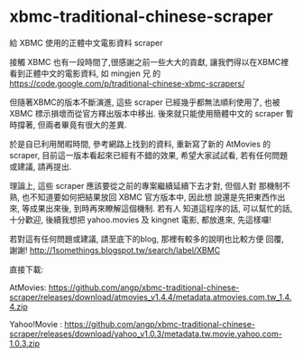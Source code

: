 xbmc-traditional-chinese-scraper
================================

給 XBMC 使用的正體中文電影資料 scraper

接觸 XBMC 也有一段時間了,很感謝之前一些大大的貢獻, 讓我們得以在XBMC裡
看到正體中文的電影資料, 如 mingjen 兄 的
https://code.google.com/p/traditional-chinese-xbmc-scrapers/

但隨著XBMC的版本不斷演進, 這些 scraper 已經幾乎都無法順利使用了,
也被 XBMC 標示損壞而從官方釋出版本中移出.
後來就只能使用簡體中文的 scraper 暫時撐著, 但兩者畢竟有很大的差異.

於是自已利用閒暇時間, 參考網路上找到的資料, 重新寫了新的 AtMovies 
的 scraper, 目前這一版本看起來已經有不錯的效果, 希望大家試試看, 
若有任何問題或建議, 請再提出.

理論上, 這些 scraper 應該要從之前的專案繼續延續下去才對, 但個人對
那機制不熟, 也不知道要如何把結果放回 XBMC 官方版本中, 因此想
說還是先把東西作出來, 等成果出來後, 到時再來瞭解這個機制. 若有人
知道這程序的話, 可以幫忙的話, 十分歡迎, 後續我想把 yahoo.movies 
及 kingnet 電影, 都放進來, 先這樣囉!

若對這有任何問題或建議, 請至底下的blog, 那裡有較多的說明也比較方便
回覆, 謝謝!
http://1somethings.blogspot.tw/search/label/XBMC

直接下載:

AtMovies: https://github.com/angp/xbmc-traditional-chinese-scraper/releases/download/atmovies_v1.4.4/metadata.atmovies.com.tw_1.4.4.zip

Yahoo!Movie : https://github.com/angp/xbmc-traditional-chinese-scraper/releases/download/yahoo_v1.0.3/metadata.tw.movie.yahoo.com-1.0.3.zip
